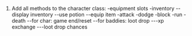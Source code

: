 1. Add all methods to the character class:
  -equipment slots
  -inventory
    --display inventory
    --use potion
    --equip item
  -attack
  -dodge
  -block
  -run
  -death
    --for char: game end/reset
    --for baddies: loot drop
      ---xp exchange
      ---loot drop chances
